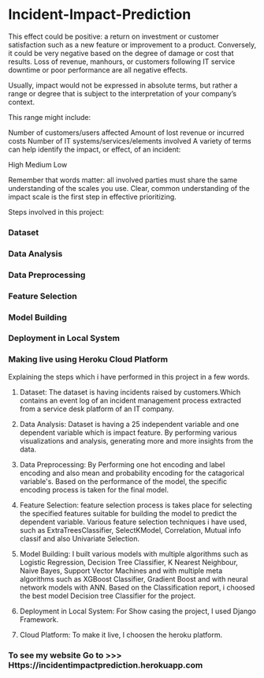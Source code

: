 # Incident-Impact-Prediction

This effect could be positive: a return on investment or customer satisfaction such as a new feature or improvement to a product. Conversely, it could be very negative based on the degree of damage or cost that results. Loss of revenue, manhours, or customers following IT service downtime or poor performance are all negative effects.

Usually, impact would not be expressed in absolute terms, but rather a range or degree that is subject to the interpretation of your company’s context.

This range might include:

Number of customers/users affected
Amount of lost revenue or incurred costs
Number of IT systems/services/elements involved
A variety of terms can help identify the impact, or effect, of an incident:

High
Medium
Low

Remember that words matter: all involved parties must share the same understanding of the scales you use. Clear, common understanding of the impact scale is the first step in effective prioritizing.

Steps involved in this project:

### Dataset
### Data Analysis
### Data Preprocessing
### Feature Selection
### Model Building
### Deployment in Local System
### Making live using Heroku Cloud Platform

Explaining the steps which i have performed in this project in a few words.

1) Dataset: The dataset is having incidents raised by customers.Which contains an event log of an incident management process extracted from a service desk platform of an IT company.

2) Data Analysis: Dataset is having a 25 independent variable and one dependent variable which is impact feature. By performing various visualizations and analysis, generating more and more insights from the data.

3) Data Preprocessing: By Performing one hot encoding and label encoding and also mean and probability encoding for the catagorical variable's. Based on the performance of the model, the specific encoding process is taken for the final model. 

4) Feature Selection: feature selection process is takes place for selecting the specified features suitable for building the model to predict the dependent variable. Various feature selection techniques i have used, such as ExtraTreesClassifier, SelectKModel, Correlation, Mutual info classif and also Univariate Selection.

5) Model Building: I built various models with multiple algorithms such as Logistic Regression, Decision Tree Classifier, K Nearest Neighbour, Naive Bayes, Support Vector Machines and with multiple meta algorithms such as XGBoost Classifier, Gradient Boost and with neural network models with ANN.  Based on the Classification report, i choosed the best model Decision tree Classifier for the project. 

6) Deployment in Local System: For Show casing the project, I used Django Framework.

7) Cloud Platform: To make it live, I choosen the heroku platform.

### To see my website Go to >>> Https://incidentimpactprediction.herokuapp.com
